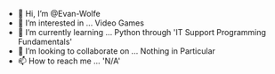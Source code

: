 - 👋 Hi, I’m @Evan-Wolfe
- 👀 I’m interested in ... Video Games
- 🌱 I’m currently learning ... Python through 'IT Support Programming Fundamentals'
- 💞️ I’m looking to collaborate on ... Nothing in Particular
- 📫 How to reach me ... 'N/A'

<!---
Evan-Wolfe/Evan-Wolfe is a ✨ special ✨ repository because its `README.md` (this file) appears on your GitHub profile.
You can click the Preview link to take a look at your changes.
--->
